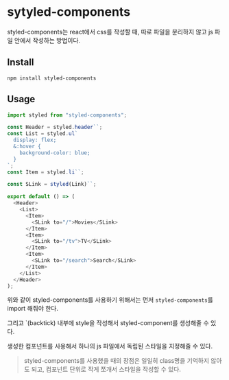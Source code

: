 # sytyled-components

styled-components는 react에서 css를 작성할 때, 따로 파일을 분리하지 않고 js 파일 안에서 작성하는 방법이다.

## Install

`npm install styled-components`

## Usage

``` js
import styled from "styled-components";

const Header = styled.header``;
const List = styled.ul`
  display: flex;
  &:hover {
    background-color: blue;
  }
`;
const Item = styled.li``;

const SLink = styled(Link)``;

export default () => (
  <Header>
    <List>
      <Item>
        <SLink to="/">Movies</SLink>
      </Item>
      <Item>
        <SLink to="/tv">TV</SLink>
      </Item>
      <Item>
        <SLink to="/search">Search</SLink>
      </Item>
    </List>
  </Header>
);
```

위와 같이 styled-components를 사용하기 위해서는 먼저 `styled-components`를 import 해줘야 한다. 

그리고 `(backtick) 내부에 style을 작성해서 styled-component를 생성해줄 수 있다.

생성한 컴포넌트를 사용해서 하나의 js 파일에서 독립된 스타일을 지정해줄 수 있다.

> styled-components를 사용했을 때의 장점은 일일히 class명을 기억하지 않아도 되고, 컴포넌트 단위로 작게 쪼개서 스타일을 작성할 수 있다.